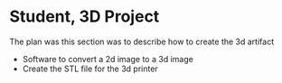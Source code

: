 # Student, 3D Project

The plan was this section was to describe how to create the 3d artifact
* Software to convert a 2d image to a 3d image
* Create the STL file for the 3d printer
